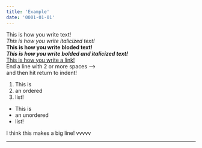 ```yaml
---
title: 'Example'
date: '0001-01-01'
---
```


This is how you write text!  
*This is how you write italicized text!*  
**This is how you write bloded text!**  
***This is how you write bolded and italicized text!***  
[This is how you write a link!](https://www.google.com/search?q=link+definition&oq=link+def&gs_lcrp=EgZjaHJvbWUqBwgBEAAYgAQyCQgAEEUYORiABDIHCAEQABiABDIHCAIQABiABDIHCAMQABiABDIHCAQQABiABDIHCAUQABiABDIHCAYQABiABDIHCAcQABiABDIHCAgQABiABDIHCAkQABiABNIBCDYzMDJqMGo3qAIAsAIA&sourceid=chrome&ie=UTF-8)  
End a line with 2 or more spaces -->  
and then hit return to indent!  

1. This is
2. an ordered
3. list!

- This is
- an unordered
- list!

I think this makes a big line! vvvvv  
***